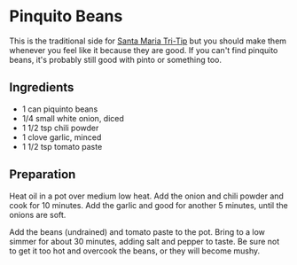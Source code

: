 # Pinquito Beans

This is the traditional side for [Santa Maria Tri-Tip](/tri-tip.html)
but you should make them whenever you feel like it because they are
good.  If you can't find pinquito beans, it's probably still good with
pinto or something too.

## Ingredients

 * 1 can piquinto beans
 * 1/4 small white onion, diced
 * 1 1/2 tsp chili powder
 * 1 clove garlic, minced
 * 1 1/2 tsp tomato paste

## Preparation

Heat oil in a pot over medium low heat.  Add the onion and chili powder
and cook for 10 minutes.  Add the garlic and good for another 5 minutes,
until the onions are soft.

Add the beans (undrained) and tomato paste to the pot.  Bring to a low
simmer for about 30 minutes, adding salt and pepper to taste.  Be sure
not to get it too hot and overcook the beans, or they will become mushy.
